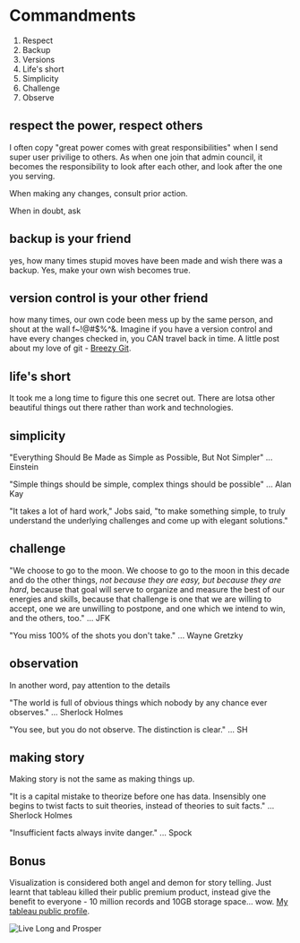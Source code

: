 Commandments
======
1. Respect
2. Backup
3. Versions
4. Life's short
5. Simplicity
6. Challenge
7. Observe

## respect the power, respect others
I often copy "great power comes with great responsibilities" when I send super user privilige to others. As when one join that admin council, it becomes the responsibility to look after each other, and look after the one you serving.

When making any changes, consult prior action. 

When in doubt, ask

## backup is your friend
yes, how many times stupid moves have been made and wish there was a backup. 
Yes, make your own wish becomes true.

## version control is your other friend
how many times, our own code been mess up by the same person, and shout at the wall f~!@#$%^&.
Imagine if you have a version control and have every changes checked in, you CAN travel back in time. 
A little post about my love of git - [Breezy Git][1]. 

## life's short
It took me a long time to figure this one secret out. There are lotsa other beautiful things out there rather than work and technologies.

## simplicity
"Everything Should Be Made as Simple as Possible, But Not Simpler" ... Einstein

"Simple things should be simple, complex things should be possible" ... Alan Kay

"It takes a lot of hard work," Jobs said, "to make something simple, to truly understand the underlying challenges and come up with elegant solutions."

## challenge
"We choose to go to the moon. We choose to go to the moon in this decade and do the other things, *not because they are easy, but because they are hard*, because that goal will serve to organize and measure the best of our energies and skills, because that challenge is one that we are willing to accept, one we are unwilling to postpone, and one which we intend to win, and the others, too." ... JFK

"You miss 100% of the shots you don't take." ... Wayne Gretzky

## observation
In another word, pay attention to the details

"The world is full of obvious things which nobody by any chance ever observes." ... Sherlock Holmes

"You see, but you do not observe. The distinction is clear." ... SH


## making story
Making story is not the same as making things up.

"It is a capital mistake to theorize before one has data. Insensibly one begins to twist facts to suit theories, instead of theories to suit facts." ... Sherlock Holmes

"Insufficient facts always invite danger." ... Spock

## Bonus
Visualization is considered both angel and demon for story telling. 
Just learnt that tableau killed their public premium product, instead give the benefit to everyone - 10 million records and 10GB storage space... wow. [My tableau public profile][2].

![Live Long and Prosper][Vulcan]

[vulcan]: https://pbs.twimg.com/media/CA_0CFVUkAAFu5G.png
[1]: http://mjliu.com/git "Breezy Git"
[2]: http://public.tableau.com/profile/mike "Tableau Public - Mike"
[3]: http://public.tableau.com/profile/mike "Tableau Public - Spock"
